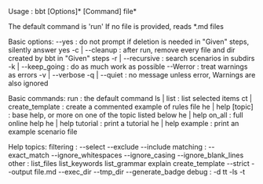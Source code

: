 
Usage : bbt [Options]* [Command] file*

  The default command is 'run'
  If no file is provided, reads *.md files

Basic options:
       --yes        : do not prompt if deletion is needed in
                      "Given" steps, silently answer yes
  -c | --cleanup    : after run, remove every file and dir
                      created by bbt in "Given" steps
  -r | --recursive  : search scenarios in subdirs
  -k | --keep_going : do as much work as possible
       --Werror     : treat warnings as errors
  -v | --verbose
  -q | --quiet      : no message unless error,
                      Warnings are also ignored

Basic commands:
       run               : the default command
  ls | list              : list selected items
  ct | create_template   : create a commented example of rules file
  he | help [topic]      : base help, or more on one of the topic listed below
  he | help on_all       : full online help
  he | help tutorial     : print a tutorial 
  he | help example      : print an example scenario file

Help topics:
  filtering : --select --exclude --include
  matching  : --exact_match --ignore_whitespaces --ignore_casing --ignore_blank_lines
  other     : list_files list_keywords list_grammar explain create_template
              --strict --output file.md --exec_dir --tmp_dir --generate_badge
  debug     : -d tt -ls -t
